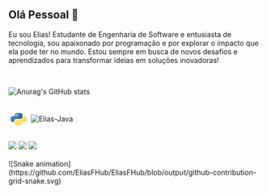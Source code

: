 ## Olá Pessoal 👋

Eu sou Elias! Estudante de Engenharia de Software e entusiasta de tecnologia, sou apaixonado por programação e por explorar o impacto que ela pode ter no mundo. Estou sempre em busca de novos desafios e aprendizados para transformar ideias em soluções inovadoras!

<br>

![Anurag's GitHub stats](https://github-readme-stats.vercel.app/api/?username=EliasNascimento\&show_icons=true\&title_color=fff\&icon_color=79ff97\&text_color=9f9f9f\&bg_color=151515)

<div style="display: inline_block"><br>
  <img align="center" alt="Elias-Python" height="30" width="40" src="https://raw.githubusercontent.com/devicons/devicon/master/icons/python/python-original.svg">
  <img align="center" alt="Elias-Java" height="30" width="40" src="https://cdn.jsdelivr.net/gh/devicons/devicon@latest/icons/java/java-original.svg">
</div>

##
<div> 
  <a href="https://www.linkedin.com/in/elias-nascimento-53470b25b" target="_blank"><img src="https://img.shields.io/badge/-LinkedIn-%230077B5?style=for-the-badge&logo=linkedin&logoColor=white" target="_blank"></a>
 <a href="" target="_blank"><img src="https://img.shields.io/badge/Discord-7289DA?style=for-the-badge&logo=discord&logoColor=white" target="_blank"></a> 
  <a href = "mailto:elias.felype002@gmail.com"><img src="https://img.shields.io/badge/-Gmail-%23333?style=for-the-badge&logo=gmail&logoColor=white" target="_blank"></a>
</div>
<br>
![Snake animation](https://github.com/EliasFHub/EliasFHub/blob/output/github-contribution-grid-snake.svg)

